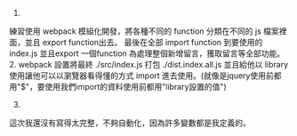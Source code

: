 1.
練習使用 webpack 模組化開發，將各種不同的 function 分類在不同的 js 檔案裡面，並且 export function出去。
最後在全部 import function 到要使用的 index.js 並且export 一個function 為處理整個新增留言，獲取留言等全部功能。
2.
webpack 設置將最終 ./src/index.js 打包 ./dist.index.all.js 並且給他以 library 使用讓他可以以瀏覽器看得懂的方式 import 進去使用。(就像是jquery使用前都用"$"，要使用我們import的資料使用前都用"library設置的值")

3.
這次我還沒有寫得太完整，不夠自動化，因為許多變數都是我定義的。


